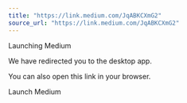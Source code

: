 ```yaml
---
title: "https://link.medium.com/JqABKCXmG2"
source_url: "https://link.medium.com/JqABKCXmG2"
---
```

Launching Medium

We have redirected you to the desktop app.

You can also open this link in your browser.

Launch Medium